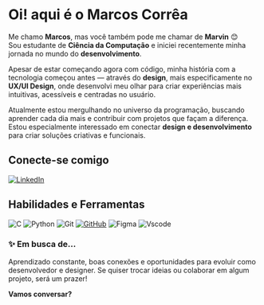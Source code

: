 # Oi! aqui é o Marcos Corrêa
Me chamo **Marcos**, mas você também pode me chamar de **Marvin** 😊  
Sou estudante de **Ciência da Computação** e iniciei recentemente minha jornada no mundo do **desenvolvimento**.  

Apesar de estar começando agora com código, minha história com a tecnologia começou antes — através do **design**, mais especificamente no **UX/UI Design**, onde desenvolvi meu olhar para criar experiências mais intuitivas, acessíveis e centradas no usuário.

Atualmente estou mergulhando no universo da programação, buscando aprender cada dia mais e contribuir com projetos que façam a diferença. Estou especialmente interessado em conectar **design e desenvolvimento** para criar soluções criativas e funcionais.
## Conecte-se comigo
[![LinkedIn](https://img.shields.io/badge/LinkedIn-3A435E?style=for-the-badge&logo=linkedin&logoColor=white)](https://www.linkedin.com/in/omarcoscorrea/)
## Habilidades e Ferramentas
![C](https://img.shields.io/badge/C-3A435E?style=for-the-badge&logo=c&logoColor=white)
![Python](https://img.shields.io/badge/python-3A435E?style=for-the-badge&logo=python&logoColor=ffdd54)
![Git](https://img.shields.io/badge/GIT-3A435E?style=for-the-badge&logo=git&logoColor=white)
[![GitHub](https://img.shields.io/badge/GitHub-3A435E?style=for-the-badge&logo=github&logoColor=white)](https://github.com/SEUUSERNAME)
![Figma](https://img.shields.io/badge/Figma-3A435E?style=for-the-badge&logo=figma&logoColor=figma)
![Vscode](https://img.shields.io/badge/Vscode-3A435E?style=for-the-badge&logo=visual-studio-code&logoColor=white)
  

### ✨ Em busca de...

Aprendizado constante, boas conexões e oportunidades para evoluir como desenvolvedor e designer. Se quiser trocar ideias ou colaborar em algum projeto, será um prazer!

**Vamos conversar?**  
